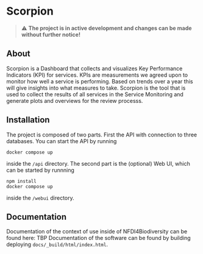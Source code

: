 # Scorpion
> :warning: **The project is in active development and changes can be made without further notice!**
## About
Scorpion is a Dashboard that collects and visualizes Key Performance Indicators (KPI) for services. KPIs are measurements we agreed upon to monitor how well a service is performing. Based on trends over a year this will give insights into what measures to take. Scorpion is the tool that is used to collect the results of all services in the Service Monitoring and generate plots and overviews for the review processs.

## Installation
The project is composed of two parts. First the API with connection to three databases. You can start the API by running 
```
docker compose up
```
inside the ```/api``` directory. The second part is the (optional) Web UI, which can be started by runnning 
```
npm install
docker compose up
```
inside the ```/webui``` directory. 

## Documentation
Documentation of the context of use inside of NFDI4Biodiversity can be found here: TBP
Documentation of the software can be found by building deploying ```docs/_build/html/index.html```.
